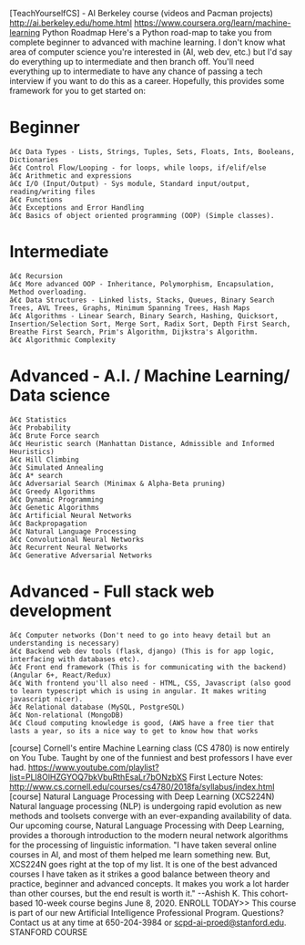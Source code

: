 [TeachYourselfCS] - AI Berkeley course (videos and Pacman projects)
  http://ai.berkeley.edu/home.html
  https://www.coursera.org/learn/machine-learning
Python Roadmap
  Here's a Python road-map to take you from complete beginner to advanced with machine learning. I don't know what area of computer science you're interested in (AI, web dev, etc.) but I'd say do everything up to intermediate and then branch off. You'll need everything up to intermediate to have any chance of passing a tech interview if you want to do this as a career. Hopefully, this provides some framework for you to get started on:
  # Beginner
    â€¢ Data Types - Lists, Strings, Tuples, Sets, Floats, Ints, Booleans, Dictionaries
    â€¢ Control Flow/Looping - for loops, while loops, if/elif/else
    â€¢ Arithmetic and expressions
    â€¢ I/O (Input/Output) - Sys module, Standard input/output, reading/writing files  
    â€¢ Functions
    â€¢ Exceptions and Error Handling
    â€¢ Basics of object oriented programming (OOP) (Simple classes).
  # Intermediate
    â€¢ Recursion
    â€¢ More advanced OOP - Inheritance, Polymorphism, Encapsulation, Method overloading.
    â€¢ Data Structures - Linked lists, Stacks, Queues, Binary Search Trees, AVL Trees, Graphs, Minimum Spanning Trees, Hash Maps
    â€¢ Algorithms - Linear Search, Binary Search, Hashing, Quicksort, Insertion/Selection Sort, Merge Sort, Radix Sort, Depth First Search, Breathe First Search, Prim's Algorithm, Dijkstra's Algorithm.
    â€¢ Algorithmic Complexity
  # Advanced - A.I. / Machine Learning/ Data science
    â€¢ Statistics
    â€¢ Probability
    â€¢ Brute Force search
    â€¢ Heuristic search (Manhattan Distance, Admissible and Informed Heuristics)
    â€¢ Hill Climbing
    â€¢ Simulated Annealing
    â€¢ A* search
    â€¢ Adversarial Search (Minimax & Alpha-Beta pruning)
    â€¢ Greedy Algorithms
    â€¢ Dynamic Programming
    â€¢ Genetic Algorithms
    â€¢ Artificial Neural Networks
    â€¢ Backpropagation
    â€¢ Natural Language Processing
    â€¢ Convolutional Neural Networks
    â€¢ Recurrent Neural Networks
    â€¢ Generative Adversarial Networks
  # Advanced - Full stack web development
    â€¢ Computer networks (Don't need to go into heavy detail but an understanding is necessary)
    â€¢ Backend web dev tools (flask, django) (This is for app logic, interfacing with databases etc).
    â€¢ Front end framework (This is for communicating with the backend) (Angular 6+, React/Redux)
    â€¢ With frontend you'll also need - HTML, CSS, Javascript (also good to learn typescript which is using in angular. It makes writing javascript nicer).
    â€¢ Relational database (MySQL, PostgreSQL)
    â€¢ Non-relational (MongoDB)
    â€¢ Cloud computing knowledge is good, (AWS have a free tier that lasts a year, so its a nice way to get to know how that works
[course] Cornell's entire Machine Learning class (CS 4780) is now entirely on You Tube. Taught by one of the funniest and best professors I have ever had.
  https://www.youtube.com/playlist?list=PLl8OlHZGYOQ7bkVbuRthEsaLr7bONzbXS
  First Lecture Notes:
  http://www.cs.cornell.edu/courses/cs4780/2018fa/syllabus/index.html
[course] Natural Language Processing with Deep Learning (XCS224N)
  Natural language processing (NLP) is undergoing rapid evolution as new methods and toolsets converge with an ever-expanding availability of data. Our upcoming course, Natural Language Processing with Deep Learning, provides a thorough introduction to the modern neural network algorithms for the processing of linguistic information.
  "I have taken several online courses in AI, and most of them helped me learn something new. But, XCS224N goes right at the top of my list. It is one of the best advanced courses I have taken as it strikes a good balance between theory and practice, beginner and advanced concepts. It makes you work a lot harder than other courses, but the end result is worth it." --Ashish K.
  This cohort-based 10-week course begins June 8, 2020.
  ENROLL TODAY>>
  This course is part of our new Artificial Intelligence Professional Program.
  Questions? Contact us at any time at 650-204-3984 or scpd-ai-proed@stanford.edu. 
  STANFORD COURSE
